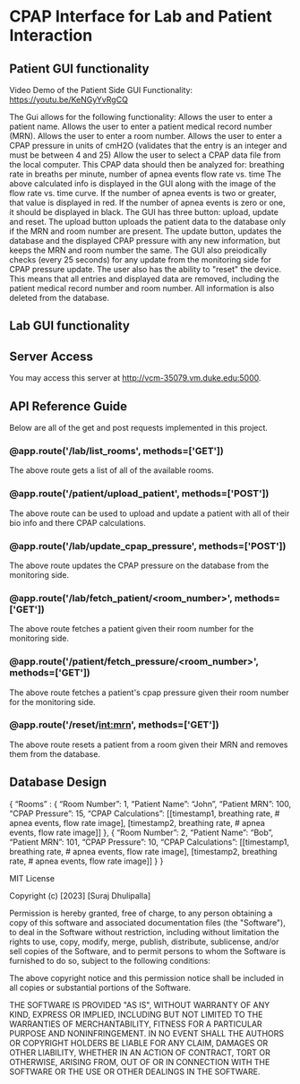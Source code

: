 # CPAP Interface for Lab and Patient Interaction

## Patient GUI functionality

Video Demo of the Patient Side GUI Functionality: [https://youtu.be/KeNGyYvRgCQ ](https://youtu.be/X3FIjRcxxJg?feature=shared)

The Gui allows for the following functionality:
Allows the user to enter a patient name.
Allows the user to enter a patient medical record number (MRN).
Allows the user to enter a room number.
Allows the user to enter a CPAP pressure in units of cmH2O (validates that the entry is an integer and must be between 4 and 25)
Allow the user to select a CPAP data file from the local computer. This CPAP data should then be analyzed for:
    breathing rate in breaths per minute,
    number of apnea events
    flow rate vs. time
The above calculated info is displayed in the GUI along with the image of the flow rate vs. time curve. 
If the number of apnea events is two or greater, that value is displayed in red. If the number of apnea events is zero or one, it should be displayed in black. 
The GUI has three button: upload, update and reset.
The upload button uploads the patient data to the database only if the MRN and room number are present.
The update button, updates the database and the displayed CPAP pressure with any new information, but keeps the MRN and room number the same.
The GUI also preiodically checks (every 25 seconds) for any update from the monitoring side for CPAP pressure update.
The user also has the ability to "reset" the device. This means that all entries and displayed data are removed, including the patient medical record number and room number. All information is also deleted from the database. 

## Lab GUI functionality

## Server Access

You may access this server at http://vcm-35079.vm.duke.edu:5000.


## API Reference Guide
Below are all of the get and post requests implemented in this project. 
### @app.route('/lab/list_rooms', methods=['GET'])
The above route gets a list of all of the available rooms.
### @app.route('/patient/upload_patient', methods=['POST'])
The above route can be used to upload and update a patient with
all of their bio info and there CPAP calculations.
### @app.route('/lab/update_cpap_pressure', methods=['POST'])
The above route updates the CPAP pressure on the database
from the monitoring side. 
### @app.route('/lab/fetch_patient/<room_number>', methods=['GET'])
The above route fetches a patient given their room number for the
monitoring side.
### @app.route('/patient/fetch_pressure/<room_number>', methods=['GET'])
The above route fetches a patient's cpap pressure given their room number for the
monitoring side.
### @app.route('/reset/<int:mrn>', methods=['GET'])
The above route resets a patient from a room given their MRN and removes them from the database.
## Database Design
{
“Rooms” : {
“Room Number”: 1,
“Patient Name”: “John”,
“Patient MRN”: 100,
“CPAP Pressure”: 15,
“CPAP Calculations”: [[timestamp1, breathing rate, # apnea events, flow rate image], [timestamp2, breathing rate, # apnea events, flow rate image]]
}, {
“Room Number”: 2,
“Patient Name”: “Bob”,
“Patient MRN”: 101,
“CPAP Pressure”: 10,
“CPAP Calculations”: [[timestamp1, breathing rate, # apnea events, flow rate image], [timestamp2, breathing rate, # apnea events, flow rate image]]
}
}

MIT License

Copyright (c) [2023] [Suraj Dhulipalla]

Permission is hereby granted, free of charge, to any person obtaining a copy
of this software and associated documentation files (the "Software"), to deal
in the Software without restriction, including without limitation the rights
to use, copy, modify, merge, publish, distribute, sublicense, and/or sell
copies of the Software, and to permit persons to whom the Software is
furnished to do so, subject to the following conditions:

The above copyright notice and this permission notice shall be included in all
copies or substantial portions of the Software.

THE SOFTWARE IS PROVIDED "AS IS", WITHOUT WARRANTY OF ANY KIND, EXPRESS OR
IMPLIED, INCLUDING BUT NOT LIMITED TO THE WARRANTIES OF MERCHANTABILITY,
FITNESS FOR A PARTICULAR PURPOSE AND NONINFRINGEMENT. IN NO EVENT SHALL THE
AUTHORS OR COPYRIGHT HOLDERS BE LIABLE FOR ANY CLAIM, DAMAGES OR OTHER
LIABILITY, WHETHER IN AN ACTION OF CONTRACT, TORT OR OTHERWISE, ARISING FROM,
OUT OF OR IN CONNECTION WITH THE SOFTWARE OR THE USE OR OTHER DEALINGS IN THE
SOFTWARE.
